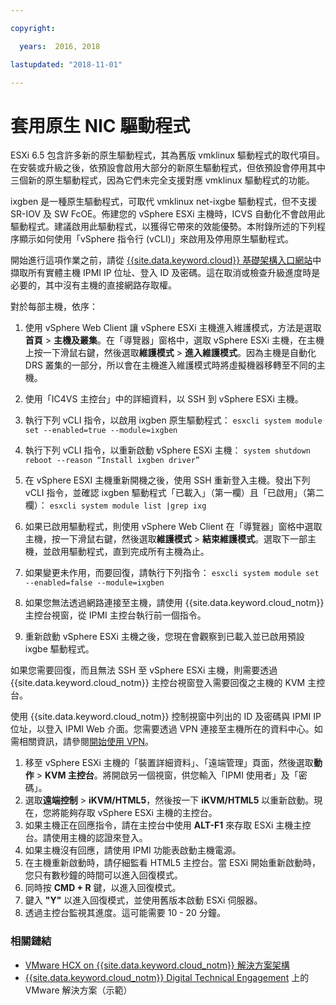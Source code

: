 ```yaml
---

copyright:

  years:  2016, 2018

lastupdated: "2018-11-01"

---
```


# 套用原生 NIC 驅動程式

ESXi 6.5 包含許多新的原生驅動程式，其為舊版 vmklinux 驅動程式的取代項目。在安裝或升級之後，依預設會啟用大部分的新原生驅動程式，但依預設會停用其中三個新的原生驅動程式，因為它們未完全支援對應 vmklinux 驅動程式的功能。

ixgben 是一種原生驅動程式，可取代 vmklinux net-ixgbe 驅動程式，但不支援 SR-IOV 及 SW FcOE。佈建您的 vSphere ESXi 主機時，ICVS 自動化不會啟用此驅動程式。建議啟用此驅動程式，以獲得它帶來的效能優勢。本附錄所述的下列程序顯示如何使用「vSphere 指令行 (vCLI)」來啟用及停用原生驅動程式。

開始進行這項作業之前，請從 [{{site.data.keyword.cloud}} 基礎架構入口網站](https://control.softlayer.com/devices)中擷取所有實體主機 IPMI IP 位址、登入 ID 及密碼。這在取消或檢查升級進度時是必要的，其中沒有主機的直接網路存取權。

對於每部主機，依序：
1. 使用 vSphere Web Client 讓 vSphere ESXi 主機進入維護模式，方法是選取**首頁** > **主機及叢集**。在「導覽器」窗格中，選取 vSphere ESXi 主機，在主機上按一下滑鼠右鍵，然後選取**維護模式** > **進入維護模式**。因為主機是自動化 DRS 叢集的一部分，所以會在主機進入維護模式時將虛擬機器移轉至不同的主機。
2. 使用「IC4VS 主控台」中的詳細資料，以 SSH 到 vSphere ESXi 主機。
3. 執行下列 vCLI 指令，以啟用 ixgben 原生驅動程式：
  `esxcli system module set --enabled=true --module=ixgben`
4. 執行下列 vCLI 指令，以重新啟動 vSphere ESXi 主機：
  `system shutdown reboot --reason “Install ixgben driver”`
5. 在 vSphere ESXI 主機重新開機之後，使用 SSH 重新登入主機。發出下列 vCLI 指令，並確認 ixgben 驅動程式「已載入」（第一欄）且「已啟用」（第二欄）：
  `esxcli system module list |grep ixg`
6. 如果已啟用驅動程式，則使用 vSphere Web Client 在「導覽器」窗格中選取主機，按一下滑鼠右鍵，然後選取**維護模式** > **結束維護模式**。選取下一部主機，並啟用驅動程式，直到完成所有主機為止。
7. 如果變更未作用，而要回復，請執行下列指令：
  `esxcli system module set --enabled=false --module=ixgben`

8. 如果您無法透過網路連接至主機，請使用 {{site.data.keyword.cloud_notm}} 主控台視窗，從 IPMI 主控台執行前一個指令。
9. 重新啟動 vSphere ESXi 主機之後，您現在會觀察到已載入並已啟用預設 ixgbe 驅動程式。

如果您需要回復，而且無法 SSH 至 vSphere ESXi 主機，則需要透過 {{site.data.keyword.cloud_notm}} 主控台視窗登入需要回復之主機的 KVM 主控台。

使用 {{site.data.keyword.cloud_notm}} 控制視窗中列出的 ID 及密碼與 IPMI IP 位址，以登入 IPMI Web 介面。您需要透過 VPN 連接至主機所在的資料中心。如需相關資訊，請參閱[開始使用 VPN](../../../../infrastructure/iaas-vpn/getting-started.html)。

1. 移至 vSphere ESXi 主機的「裝置詳細資料」、「遠端管理」頁面，然後選取**動作** > **KVM 主控台**。將開啟另一個視窗，供您輸入「IPMI 使用者」及「密碼」。
2. 選取**遠端控制** > **iKVM/HTML5**，然後按一下 **iKVM/HTML5** 以重新啟動。現在，您將能夠存取 vSphere ESXi 主機的主控台。
3. 如果主機正在回應指令，請在主控台中使用 **ALT-F1** 來存取 ESXi 主機主控台。請使用主機的認證來登入。
4. 如果主機沒有回應，請使用 IPMI 功能表啟動主機電源。
5. 在主機重新啟動時，請仔細監看 HTML5 主控台。當 ESXi 開始重新啟動時，您只有數秒鐘的時間可以進入回復模式。
6. 同時按 **CMD + R** 鍵，以進入回復模式。
7. 鍵入 **"Y"** 以進入回復模式，並使用舊版本啟動 ESXi 伺服器。
8. 透過主控台監視其進度。這可能需要 10 - 20 分鐘。

### 相關鏈結

* [VMware HCX on {{site.data.keyword.cloud_notm}} 解決方案架構](https://www.ibm.com/cloud/garage/files/HCX_Architecture_Design.pdf)
* [{{site.data.keyword.cloud_notm}} Digital Technical Engagement](https://ibm-dte.mybluemix.net/ibm-vmware) 上的 VMware 解決方案（示範）
